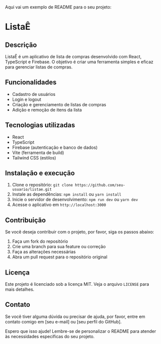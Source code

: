 

Aqui vai um exemplo de README para o seu projeto:

**ListaÊ**
================

**Descrição**
---------------

ListaÊ é um aplicativo de lista de compras desenvolvido com React, TypeScript e Firebase. O objetivo é criar uma ferramenta simples e eficaz para gerenciar listas de compras.

**Funcionalidades**
-------------------

* Cadastro de usuários
* Login e logout
* Criação e gerenciamento de listas de compras
* Adição e remoção de itens da lista

**Tecnologias utilizadas**
-------------------------

* React
* TypeScript
* Firebase (autenticação e banco de dados)
* Vite (ferramenta de build)
* Tailwind CSS (estilos)

**Instalação e execução**
-------------------------

1. Clone o repositório: `git clone https://github.com/seu-usuario/listae.git`
2. Instale as dependências: `npm install` ou `yarn install`
3. Inicie o servidor de desenvolvimento: `npm run dev` ou `yarn dev`
4. Acesse o aplicativo em `http://localhost:3000`

**Contribuição**
----------------

Se você deseja contribuir com o projeto, por favor, siga os passos abaixo:

1. Faça um fork do repositório
2. Crie uma branch para sua feature ou correção
3. Faça as alterações necessárias
4. Abra um pull request para o repositório original

**Licença**
------------

Este projeto é licenciado sob a licença MIT. Veja o arquivo `LICENSE` para mais detalhes.

**Contato**
------------

Se você tiver alguma dúvida ou precisar de ajuda, por favor, entre em contato comigo em [seu e-mail] ou [seu perfil do GitHub].

Espero que isso ajude! Lembre-se de personalizar o README para atender às necessidades específicas do seu projeto.
